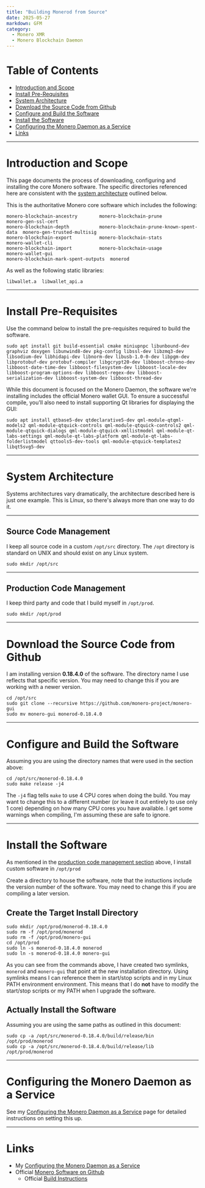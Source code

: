 ```yaml
---
title: "Building Monerod from Source"
date: 2025-05-27
markdown: GFM
category:
  - Monero XMR 
  - Monero Blockchain Daemon
---
```

# Table of Contents

* [Introduction and Scope](#introduction-and-scope)
* [Install Pre-Requisites](#install-pre-requisites)
* [System Architecture](#system-architecture)
* [Download the Source Code from Github](#download-the-source-code-from-github)
* [Configure and Build the Software](#configure-and-build-the-software)
* [Install the Software](#install-the-software)
* [Configuring the Monero Daemon as a Service](#configuring-the-monero-daemon-as-a-service)
* [Links](#links)

---

# Introduction and Scope

This page documents the process of downloading, configuring and installing the core Monero software. The specific directories referenced here are consistent with the [system architecture](#system-architecture) outlined below.

This is the authoritative Monero core software which includes the following:

```
monero-blockchain-ancestry	      monero-blockchain-prune			monero-gen-ssl-cert
monero-blockchain-depth		      monero-blockchain-prune-known-spent-data	monero-gen-trusted-multisig
monero-blockchain-export	      monero-blockchain-stats			monero-wallet-cli
monero-blockchain-import	      monero-blockchain-usage			monero-wallet-gui
monero-blockchain-mark-spent-outputs  monerod
```

As well as the following static libraries:
```
libwallet.a  libwallet_api.a
```

---

# Install Pre-Requisites

Use the command below to install the pre-requisites required to build the software.

```
sudo apt install git build-essential cmake miniupnpc libunbound-dev graphviz doxygen libunwind8-dev pkg-config libssl-dev libzmq3-dev libsodium-dev libhidapi-dev libnorm-dev libusb-1.0-0-dev libpgm-dev libprotobuf-dev protobuf-compiler libgcrypt20-dev libboost-chrono-dev libboost-date-time-dev libboost-filesystem-dev libboost-locale-dev libboost-program-options-dev libboost-regex-dev libboost-serialization-dev libboost-system-dev libboost-thread-dev
```

While this document is focused on the Monero Daemon, the software we're installing includes the official Monero wallet GUI. To ensure a successful compile, you'll also need to install supporting Qt libraries for displaying the GUI:

```
sudo apt install qtbase5-dev qtdeclarative5-dev qml-module-qtqml-models2 qml-module-qtquick-controls qml-module-qtquick-controls2 qml-module-qtquick-dialogs qml-module-qtquick-xmllistmodel qml-module-qt-labs-settings qml-module-qt-labs-platform qml-module-qt-labs-folderlistmodel qttools5-dev-tools qml-module-qtquick-templates2 libqt5svg5-dev
```

---

# System Architecture

Systems architectures vary dramatically, the architecture described here is just one example. This is Linux, so there's always more than one way to do it.

---

## Source Code Management

I keep all source code in a custom `/opt/src` directory. The `/opt` directory is standard on UNIX and should exist on any Linux system.

```
sudo mkdir /opt/src
```

---

## Production Code Management

I keep third party and code that I build myself in `/opt/prod`.

```
sudo mkdir /opt/prod
```

---

# Download the Source Code from Github

I am installing version **0.18.4.0** of the software. The directory name I use reflects that specific version. You may need to change this if you are working with a newer version.

```
cd /opt/src
sudo git clone --recursive https://github.com/monero-project/monero-gui
sudo mv monero-gui monerod-0.18.4.0
```

---

# Configure and Build the Software

Assuming you are using the directory names that were used in the section above:

```
cd /opt/src/monerod-0.18.4.0
sudo make release -j4
```

The `-j4` flag tells `make` to use 4 CPU cores when doing the build. You may want to change this to a different number (or leave it out entirely to use only 1 core) depending on how many CPU cores you have available. I get some warnings when compiling, I'm assuming these are safe to ignore. 

---

# Install the Software

As mentioned in the [production code management section](#production-code-management) above, I install custom software in `/opt/prod`

Create a directory to house the software, note that the instuctions include the version number of the software. You may need to change this if you are compiling a later version.

## Create the Target Install Directory

```
sudo mkdir /opt/prod/monerod-0.18.4.0
sudo rm -f /opt/prod/monerod
sudo rm -f /opt/prod/monero-gui
cd /opt/prod
sudo ln -s monerod-0.18.4.0 monerod
sudo ln -s monerod-0.18.4.0 monero-gui
```

As you can see from the commands above, I have created two symlinks, `monerod` and `monero-gui` that point at the new installation directory. Using symlinks means I can reference them in start/stop scripts and in my Linux PATH environment environment. This means that I do **not** have to modify the start/stop scripts or my PATH when I upgrade the software.

## Actually Install the Software

Assuming you are using the same paths as outlined in this document:

```
sudo cp -a /opt/src/monerod-0.18.4.0/build/release/bin /opt/prod/monerod
sudo cp -a /opt/src/monerod-0.18.4.0/build/release/lib /opt/prod/monerod
```

---

# Configuring the Monero Daemon as a Service

See my [Configuring the Monero Daemon as a Service](/pages/Configuring-the-Monero-Daemon-as-a-Service.html) page for detailed instructions on setting this up.

---

# Links

* My [Configuring the Monero Daemon as a Service](/pages/Configuring-the-Monero-Daemon-as-a-Service.html)
* Official [Monero Software on Github](https://github.com/monero-project/monero-gui)
  * Official [Build Instructions](https://github.com/monero-project/monero-gui?tab=readme-ov-file#compiling-the-monero-gui-from-source)



